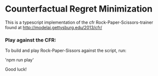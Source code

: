 # Counterfactual Regret Minimization

This is a typescript implementation of the cfr Rock-Paper-Scissors-trainer found at http://modelai.gettysburg.edu/2013/cfr/

### Play against the CFR:

To build and play Rock-Paper-Sissors against the script, run:

'npm run play'

Good luck!
